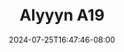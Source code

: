 --- 
title: "Alyyyn A19"
description: "   video bokep Alyyyn A19 yandex    "
date: 2024-07-25T16:47:46-08:00
file_code: "ydy1a13bvwew"
draft: false
cover: "czex94mbsfi1fbn4.jpg"
tags: ["Alyyyn", "bokep-indo", "bokep-viral", "bokep-ig"]
length: 405
fld_id: "1483006"
foldername: "Alyyyn"
categories: ["Alyyyn"]
views: 0
---